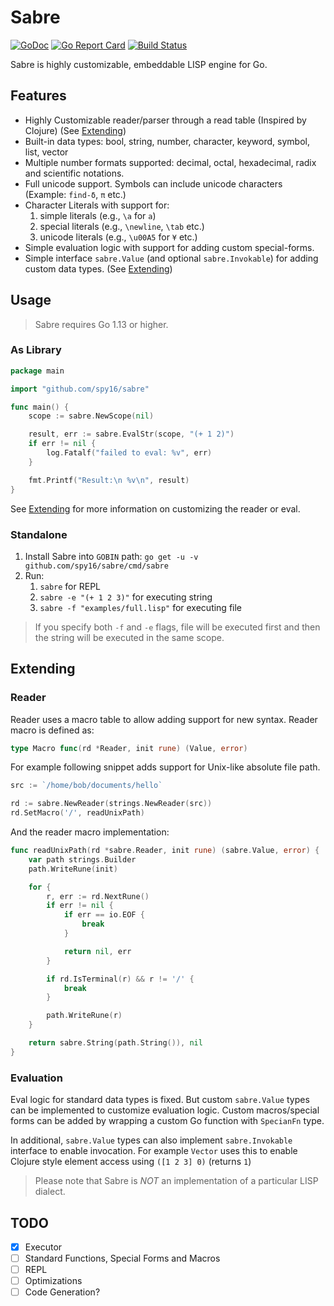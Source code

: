 # Sabre

[![GoDoc](https://godoc.org/github.com/spy16/sabre?status.svg)](https://godoc.org/github.com/spy16/sabre) [![Go Report Card](https://goreportcard.com/badge/github.com/spy16/sabre)](https://goreportcard.com/report/github.com/spy16/sabre) [![Build Status](https://travis-ci.org/spy16/sabre.svg?branch=master)](https://travis-ci.org/spy16/sabre)

Sabre is highly customizable, embeddable LISP engine for Go.

## Features

* Highly Customizable reader/parser through a read table (Inspired by Clojure) (See [Extending](#reader))
* Built-in data types: bool, string, number, character, keyword, symbol, list, vector
* Multiple number formats supported: decimal, octal, hexadecimal, radix and scientific notations.
* Full unicode support. Symbols can include unicode characters (Example: `find-δ`, `π` etc.)
* Character Literals with support for:
  1. simple literals  (e.g., `\a` for `a`)
  2. special literals (e.g., `\newline`, `\tab` etc.)
  3. unicode literals (e.g., `\u00A5` for `¥` etc.)
* Simple evaluation logic with support for adding custom special-forms.
* Simple interface `sabre.Value` (and optional `sabre.Invokable`) for adding custom
  data types. (See [Extending](#evaluation))

## Usage

> Sabre requires Go 1.13 or higher.

### As Library

```go
package main

import "github.com/spy16/sabre"

func main() {
    scope := sabre.NewScope(nil)

    result, err := sabre.EvalStr(scope, "(+ 1 2)")
    if err != nil {
        log.Fatalf("failed to eval: %v", err)
    }

    fmt.Printf("Result:\n %v\n", result)
}
```

See [Extending](#extending) for more information on customizing the reader or eval.

### Standalone

1. Install Sabre into `GOBIN` path: `go get -u -v github.com/spy16/sabre/cmd/sabre`
2. Run:
   1. `sabre` for REPL
   2. `sabre -e "(+ 1 2 3)"` for executing string
   3. `sabre -f "examples/full.lisp"` for executing file

> If you specify both `-f` and `-e` flags, file will be executed first and then the
> string will be executed in the same scope.

## Extending

### Reader

Reader uses a macro table to allow adding support for new syntax. Reader macro is defined
as:

```go
type Macro func(rd *Reader, init rune) (Value, error)
```

For example following snippet adds support for Unix-like absolute file path.

```go
src := `/home/bob/documents/hello`

rd := sabre.NewReader(strings.NewReader(src))
rd.SetMacro('/', readUnixPath)
```

And the reader macro implementation:

```go
func readUnixPath(rd *sabre.Reader, init rune) (sabre.Value, error) {
    var path strings.Builder
    path.WriteRune(init)

    for {
        r, err := rd.NextRune()
        if err != nil {
            if err == io.EOF {
                break
            }

            return nil, err
        }

        if rd.IsTerminal(r) && r != '/' {
            break
        }

        path.WriteRune(r)
    }

    return sabre.String(path.String()), nil
}
```

### Evaluation

Eval logic for standard data types is fixed. But custom `sabre.Value` types can be
implemented to customize evaluation logic. Custom macros/special forms can be added
by wrapping a custom Go function with `SpecianFn` type.

In additional, `sabre.Value` types can also implement `sabre.Invokable` interface to
enable invocation. For example `Vector` uses this to enable Clojure style element
access using `([1 2 3] 0)` (returns `1`)

> Please note that Sabre is _NOT_ an implementation of a particular LISP dialect.

## TODO

* [x] Executor
* [ ] Standard Functions, Special Forms and Macros
* [ ] REPL
* [ ] Optimizations
* [ ] Code Generation?
